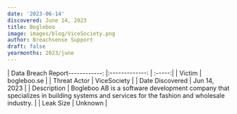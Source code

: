 ```yaml
---
date: '2023-06-14'
discovered: June 14, 2023
title: Bogleboo
image: images/blog/ViceSociety.png
author: Breachsense Support
draft: false
yearmonths: 2023/june
---
```


| Data Breach Report------------:     |:-------------:    | :-----:|
| Victim      | bogleboo.se      | 
| Threat Actor      | ViceSociety      | 
| Date Discovered      | Jun 14, 2023      | 
| Description      | Bogleboo AB is a software development company that specializes in building systems and services for the fashion and wholesale industry.      | 
| Leak Size      | Unknown      | 


